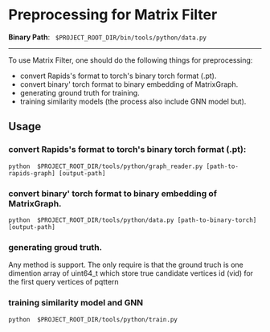 # Preprocessing for Matrix Filter
**Binary Path**: ` $PROJECT_ROOT_DIR/bin/tools/python/data.py`

-------------
To use Matrix Filter, one should do the following things for preprocessing:
* convert Rapids's format to torch's binary torch format (.pt).
* convert binary' torch format to binary embedding of MatrixGraph.
* generating ground truth for training.
* training similarity models (the process also include GNN model but).

## Usage

### convert Rapids's format to torch's binary torch format (.pt):
```shell
python  $PROJECT_ROOT_DIR/tools/python/graph_reader.py [path-to-rapids-graph] [output-path]
```

### convert binary' torch format to binary embedding of MatrixGraph.
```shell
python  $PROJECT_ROOT_DIR/tools/python/data.py [path-to-binary-torch] [output-path]
```

### generating groud truth.
Any method is support.
The only require is that the ground truch is one dimention array of uint64_t which store true candidate vertices id (vid) for the first query vertices of pqttern

### training similarity model and GNN
```shell
python  $PROJECT_ROOT_DIR/tools/python/train.py
```

